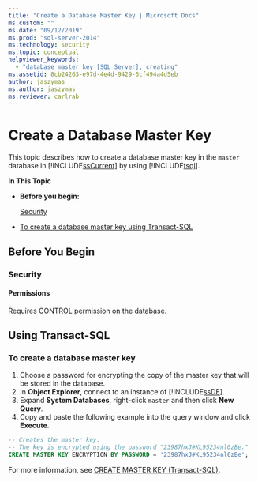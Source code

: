 ```yaml
---
title: "Create a Database Master Key | Microsoft Docs"
ms.custom: ""
ms.date: "09/12/2019"
ms.prod: "sql-server-2014"
ms.technology: security
ms.topic: conceptual
helpviewer_keywords: 
  - "database master key [SQL Server], creating"
ms.assetid: 8cb24263-e97d-4e4d-9429-6cf494a4d5eb
author: jaszymas
ms.author: jaszymas
ms.reviewer: carlrab
---
```

# Create a Database Master Key

This topic describes how to create a database master key in the `master` database in [!INCLUDE[ssCurrent](../../../includes/sscurrent-md.md)] by using [!INCLUDE[tsql](../../../includes/tsql-md.md)].

**In This Topic**

- **Before you begin:**

  [Security](#Security)

- [To create a database master key using Transact-SQL](#TsqlProcedure)

## <a name="BeforeYouBegin"></a> Before You Begin

### <a name="Security"></a> Security

#### <a name="Permissions"></a> Permissions

Requires CONTROL permission on the database.

## <a name="TsqlProcedure"></a> Using Transact-SQL

### To create a database master key

1. Choose a password for encrypting the copy of the master key that will be stored in the database.
2. In **Object Explorer**, connect to an instance of [!INCLUDE[ssDE](../../../includes/ssde-md.md)].
3. Expand **System Databases**, right-click `master` and then click **New Query**.
4. Copy and paste the following example into the query window and click **Execute**.

  ```sql
  -- Creates the master key.
  -- The key is encrypted using the password "23987hxJ#KL95234nl0zBe."
  CREATE MASTER KEY ENCRYPTION BY PASSWORD = '23987hxJ#KL95234nl0zBe';
```

For more information, see [CREATE MASTER KEY &#40;Transact-SQL&#41;](/sql/t-sql/statements/create-master-key-transact-sql).

